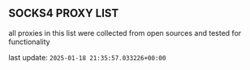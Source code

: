 ## SOCKS4 PROXY LIST

all proxies in this list were collected from open sources and tested for functionality

last update: `2025-01-18 21:35:57.033226+00:00`